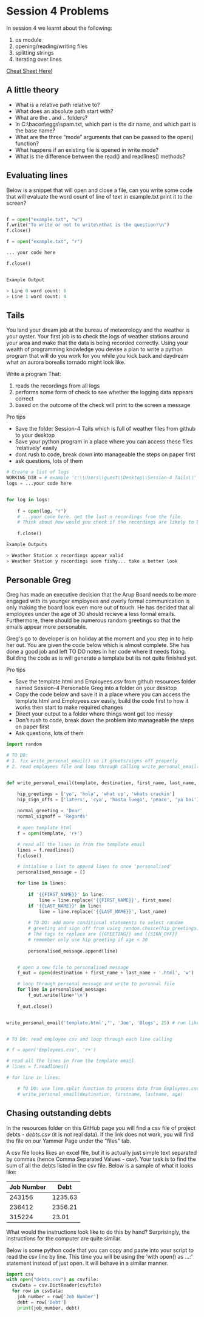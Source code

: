 # Session 4 Problems

In session 4 we learnt about the following:

1. os module
2. opening/reading/writing files
3. splitting strings
4. iterating over lines

[Cheat Sheet Here!](https://github.com/tomvalorsa/python-course/blob/master/cheat_sheet.md#session-4---readingwriting-files)

## A little theory

 - What is a relative path relative to?
 - What does an absolute path start with?
 - What are the . and .. folders?
 - In C:\bacon\eggs\spam.txt, which part is the dir name, and which part is the base name?
 - What are the three “mode” arguments that can be passed to the open() function?
 - What happens if an existing file is opened in write mode?
 - What is the difference between the read() and readlines() methods?



## Evaluating lines

Below is a snippet that will open and close a file, can you write some code that will evaluate the word count of line of text in example.txt
print it to the screen?

```py

f = open("example.txt", "w")
f.write("To write or not to write\nthat is the question!\n")
f.close()

f = open("example.txt", "r")

... your code here

f.close()


Example Output

> Line 0 word count: 6
> Line 1 word count: 4

```

## Tails

You land your dream job at the bureau of meteorology and the weather is your oyster. Your first job is to check the logs of weather stations around your area and make that the data is being recorded correctly. Using your wealth of programming knowledge you devise a plan to write a python program that will do you work for you while you kick back and daydream what an aurora borealis tornado might look like.

Write a program That:

1. reads the recordings from all logs
2. performs some form of check to see whether the logging data appears correct
3. based on the outcome of the check will print to the screen a message

Pro tips

 - Save the folder Session-4 Tails which is full of weather files from github to your desktop 
 - Save your python program in a place where you can access these files 'relatively' easily
 - dont rush to code, break down into manageable the steps on paper first
 - ask questions, lots of them

```py
# Create a list of logs
WORKING_DIR = # example 'c:\\Users\\guest\\Desktop\\Session-4 Tails\\'
logs = ...your code here


for log in logs:
	
	f = open(log, "r")
	# ...your code here. get the last n recordings from the file. 
	# Think about how would you check if the recordings are likely to be valid?
	
	f.close()

Example Outputs

> Weather Station x recordings appear valid
> Weather Station y recordings seem fishy... take a better look

```


## Personable Greg

Greg has made an executive decision that the Arup Board needs to be more engaged with its younger employees and overly formal communication is only making the board look even more out of touch. He has decided that all employees under the age of 30 should recieve a less formal emails. Furthermore, there should be numerous random greetings so that the emails appear more personable.

Greg's go to developer is on holiday at the moment and you step in to help her out. You are given the code below which is almost complete. She has done a good job and left TO DO notes in her code where it needs fixing. Building the code as is will generate a template but its not quite finished yet. 

Pro tips

 - Save the template.html and Employees.csv from github resources folder named Session-4 Personable Greg into a folder on your desktop
 - Copy the code below and save it in a place where you can access the template.html and Employees.csv easily, build the code first to how it works then start to make required changes
 - Direct your output to a folder where things wont get too messy
 - Don't rush to code, break down the problem into manageable the steps on paper first
 - Ask questions, lots of them

```py
import random

# TO DO:
# 1. fix write_personal_email() so it greets/signs off properly 
# 2. read employees file and loop through calling write_personal_email() with details from Employees.csv


def write_personal_email(template, destination, first_name, last_name, age):

    hip_greetings = ['yo', 'hola', 'what up', 'whats crackin']
    hip_sign_offs = ['laters', 'cya', 'hasta luego', 'peace', 'ya boi'] # feel free to add more
    
    normal_greeting = 'Dear'
    normal_signoff = 'Regards'
    
    # open template html
    f = open(template, 'r+')

    # read all the lines in from the template email
    lines = f.readlines()
    f.close()

    # intialise a list to append lines to once 'personalised'
    personalised_message = []

    for line in lines:
        
        if '{{FIRST_NAME}}' in line:
            line = line.replace('{{FIRST_NAME}}', first_name)
        if '{{LAST_NAME}}' in line:
            line = line.replace('{{LAST_NAME}}', last_name)
        
        # TO DO: add more conditional statements to select random 
        # greeting and sign off from using random.choice(hip_greetings)
        # The tags to replace are {{GREETING}} and {{SIGN_OFF}}
        # remember only use hip greeting if age < 30
        
        personalised_message.append(line)


    # open a new file to personalised message
    f_out = open(destination + first_name + last_name + '.html', 'w')

    # loop through personal message and write to personal file
    for line in personalised_message:
        f_out.write(line+'\n')
    
    f_out.close()


write_personal_email('template.html','', 'Joe', 'Blogs', 25) # run like this to test function


# TO DO: read employee csv and loop through each line calling 

# f = open('Employees.csv', 'r+')

# read all the lines in from the template email
# lines = f.readlines()

# for line in lines:

    # TO DO: use line.split function to process data from Employees.csv and then call
    # write_personal_email(destination, firstname, lastname, age)

```
## Chasing outstanding debts
In the resources folder on this GitHub page you will find a csv file of project debts - *debts.csv* (it is not real data). If the link does not work, you will find the file on our Yammer Page under the "files" tab.

A csv file looks likes an excel file, but it is actually just simple text separated by commas (hence Comma Separated Values - csv). Your task is to find the sum of all the debts listed in the csv file.
Below is a sample of what it looks like:

|Job Number|Debt|
|-----|------|
|243156|1235.63|
|236412|2356.21|
|315224|23.01|

What would the instructions look like to do this by hand? Surprisingly, the instructions for the computer are quite similar.

Below is some python code that you can copy and paste into your script to read the csv line by line. This time you will be using the 'with open() as ...:' statement instead of just open. It will behave in a similar manner. 

```py
import csv
with open("debts.csv") as csvfile:
  csvData = csv.DictReader(csvfile)
  for row in csvData:
    job_number = row['Job Number']
    debt = row['Debt']
    print(job_number, debt)
```
